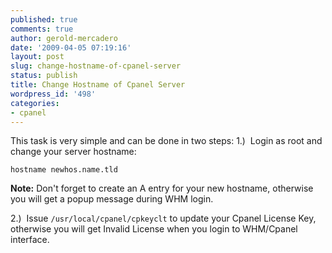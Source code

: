 ```yaml
---
published: true
comments: true
author: gerold-mercadero
date: '2009-04-05 07:19:16'
layout: post
slug: change-hostname-of-cpanel-server
status: publish
title: Change Hostname of Cpanel Server
wordpress_id: '498'
categories:
- cpanel
---
```


This task is very simple and can be done in two steps:
1.)  Login as root and change your server hostname:
```
hostname newhos.name.tld
```

**Note:**  Don't forget to create an A entry for your new hostname, otherwise you will get a popup message during WHM login.

2.)  Issue `/usr/local/cpanel/cpkeyclt` to update your Cpanel License Key, otherwise you will get Invalid License when you login to WHM/Cpanel interface.
